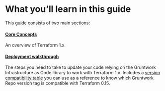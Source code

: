# What you’ll learn in this guide

This guide consists of two main sections:

<div className="dlist">

#### [Core Concepts](#core_concepts)

An overview of Terraform 1.x.

#### [Deployment walkthrough](#deployment_walkthrough)

The steps you need to take to update your code relying on the Gruntwork Infrastructure as Code library to work with
Terraform 1.x. Includes a
[version compatibility table](#compatibility_table) you can use as a reference to know which Gruntwork Repo version
tag is compatible with Terraform 0.15.

</div>


<!-- ##DOCS-SOURCER-START
{"sourcePlugin":"Local File Copier","hash":"d2ab5971a6c33f9470a512242fac37f5"}
##DOCS-SOURCER-END -->
